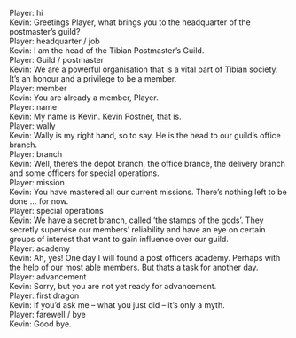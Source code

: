 Player: hi  
Kevin: Greetings Player, what brings you to the headquarter of the postmaster’s guild?  
Player: headquarter / job  
Kevin: I am the head of the Tibian Postmaster’s Guild.  
Player: Guild / postmaster  
Kevin: We are a powerful organisation that is a vital part of Tibian society. It’s an honour and a privilege to be a member.  
Player: member  
Kevin: You are already a member, Player.  
Player: name  
Kevin: My name is Kevin. Kevin Postner, that is.  
Player: wally  
Kevin: Wally is my right hand, so to say. He is the head to our guild’s office branch.  
Player: branch  
Kevin: Well, there’s the depot branch, the office brance, the delivery branch and some officers for special operations.  
Player: mission  
Kevin: You have mastered all our current missions. There’s nothing left to be done … for now.  
Player: special operations  
Kevin: We have a secret branch, called ‘the stamps of the gods’. They secretly supervise our members’ reliability and have an eye on certain groups of interest that want to gain influence over our guild.  
Player: academy  
Kevin: Ah, yes! One day I will found a post officers academy. Perhaps with the help of our most able members. But thats a task for another day.  
Player: advancement  
Kevin: Sorry, but you are not yet ready for advancement.  
Player: first dragon  
Kevin: If you’d ask me – what you just did – it’s only a myth.  
Player: farewell / bye  
Kevin: Good bye.  
